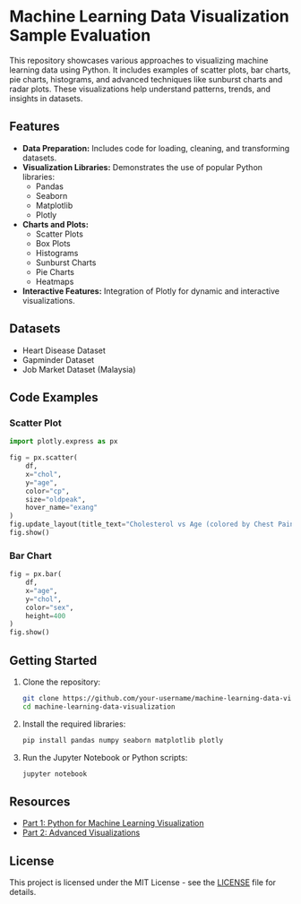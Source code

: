# Machine Learning Data Visualization Sample Evaluation

This repository showcases various approaches to visualizing machine learning data using Python. It includes examples of scatter plots, bar charts, pie charts, histograms, and advanced techniques like sunburst charts and radar plots. These visualizations help understand patterns, trends, and insights in datasets.

## Features

- **Data Preparation:** Includes code for loading, cleaning, and transforming datasets.
- **Visualization Libraries:** Demonstrates the use of popular Python libraries:
  - Pandas
  - Seaborn
  - Matplotlib
  - Plotly
- **Charts and Plots:**
  - Scatter Plots
  - Box Plots
  - Histograms
  - Sunburst Charts
  - Pie Charts
  - Heatmaps
- **Interactive Features:** Integration of Plotly for dynamic and interactive visualizations.

## Datasets

- Heart Disease Dataset
- Gapminder Dataset
- Job Market Dataset (Malaysia)

## Code Examples

### Scatter Plot

```python
import plotly.express as px

fig = px.scatter(
    df,
    x="chol",
    y="age",
    color="cp",
    size="oldpeak",
    hover_name="exang"
)
fig.update_layout(title_text="Cholesterol vs Age (colored by Chest Pain)")
fig.show()
```

### Bar Chart

```python
fig = px.bar(
    df,
    x="age",
    y="chol",
    color="sex",
    height=400
)
fig.show()
```

## Getting Started

1. Clone the repository:
   ```bash
   git clone https://github.com/your-username/machine-learning-data-visualization.git
   cd machine-learning-data-visualization
   ```
2. Install the required libraries:
   ```bash
   pip install pandas numpy seaborn matplotlib plotly
   ```
3. Run the Jupyter Notebook or Python scripts:
   ```bash
   jupyter notebook
   ```

## Resources

- [Part 1: Python for Machine Learning Visualization](https://www.kaggle.com/code/pythonafroz/python-for-machine-learning-visualization-part-01)
- [Part 2: Advanced Visualizations](https://www.kaggle.com/code/pythonafroz/python-for-machine-learning-visualization-part-03)

## License

This project is licensed under the MIT License - see the [LICENSE](LICENSE) file for details.

